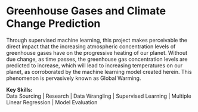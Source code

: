 # Greenhouse Gases and Climate Change Prediction

Through supervised machine learning, this project makes perceivable the direct impact that the increasing atmospheric concentration levels of greenhouse gases have on the progressive heating of our planet. Without due change, as time passes, the greenhouse gas concentration levels are predicted to increase, which will lead to increasing temperatures on our planet, as corroborated by the machine learning model created herein. This phenomenon is pervasively known as Global Warming.

<b>Key Skills:</b> <br>
Data Sourcing | Research | Data Wrangling | Supervised Learning | Multiple Linear Regression | Model Evaluation
